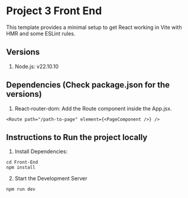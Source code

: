 # Project 3 Front End

This template provides a minimal setup to get React working in Vite with HMR and some ESLint rules.

## Versions
1. Node.js: v22.10.10

## Dependencies (Check package.json for the versions)
1. React-router-dom: Add the Route component inside the App.jsx.
```
<Route path="/path-to-page" element={<PageComponent />} />
```

## Instructions to Run the project locally
1. Install Dependencies:
```
cd Front-End
npm install
```
2. Start the Development Server
```
npm run dev
```
